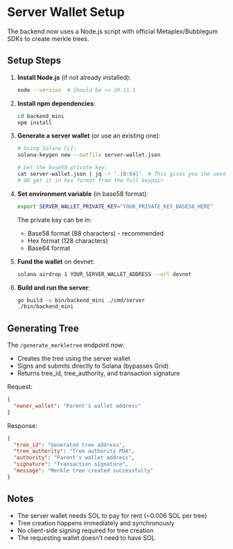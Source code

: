 # Server Wallet Setup

The backend now uses a Node.js script with official Metaplex/Bubblegum SDKs to create merkle trees.

## Setup Steps

1. **Install Node.js** (if not already installed):
   ```bash
   node --version  # Should be >= 20.11.1
   ```

2. **Install npm dependencies**:
   ```bash
   cd backend_mini
   npm install
   ```

3. **Generate a server wallet** (or use an existing one):
   ```bash
   # Using Solana CLI:
   solana-keygen new --outfile server-wallet.json
   
   # Get the base58 private key:
   cat server-wallet.json | jq -r '.[0:64]'  # This gives you the seed
   # OR get it in hex format from the full keypair
   ```

4. **Set environment variable** (in base58 format):
   ```bash
   export SERVER_WALLET_PRIVATE_KEY="YOUR_PRIVATE_KEY_BASE58_HERE"
   ```
   
   The private key can be in:
   - Base58 format (88 characters) - recommended
   - Hex format (128 characters)  
   - Base64 format

5. **Fund the wallet** on devnet:
   ```bash
   solana airdrop 1 YOUR_SERVER_WALLET_ADDRESS --url devnet
   ```

6. **Build and run the server**:
   ```bash
   go build -o bin/backend_mini ./cmd/server
   ./bin/backend_mini
   ```

## Generating Tree

The `/generate_merkletree` endpoint now:
- Creates the tree using the server wallet
- Signs and submits directly to Solana (bypasses Grid)
- Returns tree_id, tree_authority, and transaction signature

Request:
```json
{
  "owner_wallet": "Parent's wallet address"
}
```

Response:
```json
{
  "tree_id": "Generated tree address",
  "tree_authority": "Tree authority PDA",
  "authority": "Parent's wallet address",
  "signature": "Transaction signature",
  "message": "Merkle tree created successfully"
}
```

## Notes

- The server wallet needs SOL to pay for rent (~0.006 SOL per tree)
- Tree creation happens immediately and synchronously
- No client-side signing required for tree creation
- The requesting wallet doesn't need to have SOL


